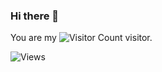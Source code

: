 ### Hi there 👋

<!--
This is a ✨ _special_ ✨ repository because its `README.md` (this file) appears on your GitHub profile.

Here are some ideas to get you started:

- 🔭 I’m currently working on ...
- 🌱 I’m currently learning ...
- 👯 I’m looking to collaborate on ...
- 🤔 I’m looking for help with ...
- 💬 Ask me about ...
- 📫 How to reach me: ...
- 😄 Pronouns: ...
- ⚡ Fun fact: ...
-->

You are my ![Visitor Count](https://profile-counter.glitch.me/fcl20010508/count.svg) visitor. 

![Views](http://views.whatilearened.today/views/github/fcl20010508/views.svg)

